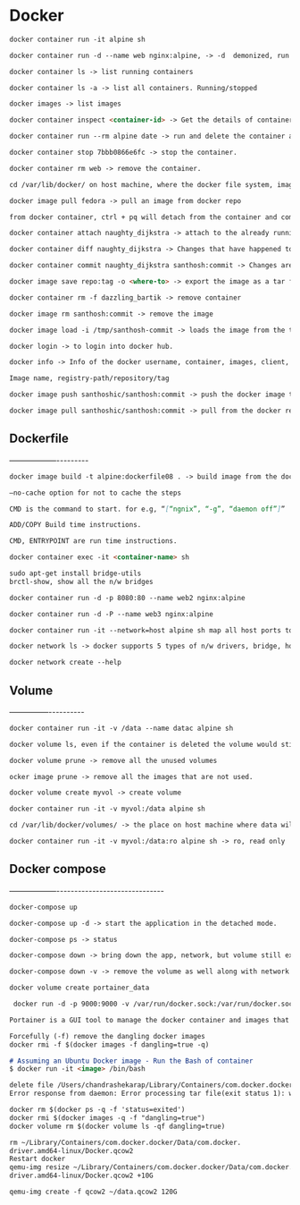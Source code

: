 # Docker


```markdown
docker container run -it alpine sh    
```

```markdown
docker container run -d --name web nginx:alpine, -> -d  demonized, run in background
```

```markdown
docker container ls -> list running containers
```

```markdown
docker container ls -a -> list all containers. Running/stopped
```

```markdown
docker images -> list images
```

```markdown
docker container inspect <container-id> -> Get the details of container. pid of the container on host os
```

```markdown
docker container run --rm alpine date -> run and delete the container as soon as the job is done.
```

```markdown
docker container stop 7bbb0866e6fc -> stop the container.
```

```markdown
docker container rm web -> remove the container.
```

```markdown
cd /var/lib/docker/ on host machine, where the docker file system, images, container etc are stored.
```

```markdown
docker image pull fedora -> pull an image from docker repo
```

```markdown
from docker container, ctrl + pq will detach from the container and come back to host machine.
```

```markdown
docker container attach naughty_dijkstra -> attach to the already running container.
```

```markdown
docker container diff naughty_dijkstra -> Changes that have happened to the base image.
```

```markdown
docker container commit naughty_dijkstra santhosh:commit -> Changes are committed to the santhosh repo with version(TAG) commit as a new container image.
```


```markdown
docker image save repo:tag -o <where-to> -> export the image as a tar file.
```

```markdown
docker container rm -f dazzling_bartik -> remove container
```

```markdown
docker image rm santhosh:commit -> remove the image
```

```markdown
docker image load -i /tmp/santhosh-commit -> loads the image from the tar file.
```

```markdown
docker login -> to login into docker hub.
```

```markdown
docker info -> Info of the docker username, container, images, client, server
```

```markdown
Image name, registry-path/repository/tag
```

```markdown
docker image push santhoshic/santhosh:commit -> push the docker image to the repository
```

```markdown
docker image pull santhoshic/santhosh:commit -> pull from the docker repo
```

## Dockerfile
——————---------

```markdown
docker image build -t alpine:dockerfile08 . -> build image from the docker file in current directory(.).
```

```markdown
—no-cache option for not to cache the steps 
```

```markdown
CMD is the command to start. for e.g, “[“ngnix”, “-g”, “daemon off”]”
```

```markdown
ADD/COPY Build time instructions.
```

```markdown
CMD, ENTRYPOINT are run time instructions.
```

```markdown
docker container exec -it <container-name> sh
```

```markdown
sudo apt-get install bridge-utils 
brctl-show, show all the n/w bridges
```

```markdown
docker container run -d -p 8080:80 --name web2 nginx:alpine 
```

```markdown
docker container run -d -P --name web3 nginx:alpine
```

```markdown
docker container run -it --network=host alpine sh map all host ports to the containers’.
```

```markdown
docker network ls -> docker supports 5 types of n/w drivers, bridge, host, null macvlan  overlay
```

```markdown
docker network create --help
```


## Volume
—————----------
```markdown
docker container run -it -v /data --name datac alpine sh
```

```markdown
docker volume ls, even if the container is deleted the volume would still be there.
```

```markdown
docker volume prune -> remove all the unused volumes 
```

```markdown
ocker image prune -> remove all the images that are not used.
```

```markdown
docker volume create myvol -> create volume
```

```markdown
docker container run -it -v myvol:/data alpine sh
```

```markdown
cd /var/lib/docker/volumes/ -> the place on host machine where data will be saved.
```

```markdown
docker container run -it -v myvol:/data:ro alpine sh -> ro, read only
```

## Docker compose
——————------------------------------
```markdown
docker-compose up
```

```markdown
docker-compose up -d -> start the application in the detached mode.
```

```markdown
docker-compose ps -> status
```

```markdown
docker-compose down -> bring down the app, network, but volume still exists.
```

```markdown
docker-compose down -v -> remove the volume as well along with network and app.
```

```markdown
docker volume create portainer_data
```

```markdown
 docker run -d -p 9000:9000 -v /var/run/docker.sock:/var/run/docker.sock -v portainer_data:/data portainer/portainer
```

```markdown
Portainer is a GUI tool to manage the docker container and images that it self runs a container.
```


```markdown
Forcefully (-f) remove the dangling docker images
docker rmi -f $(docker images -f dangling=true -q) 
```

```markdown
# Assuming an Ubuntu Docker image - Run the Bash of container
$ docker run -it <image> /bin/bash
```

```markdown
delete file /Users/chandrashekarap/Library/Containers/com.docker.docker/Data/com.docker.driver.amd64-linux/Docker.qcow2 if you are getting, beware  it deletes all the containers, images etc. 
Error response from daemon: Error processing tar file(exit status 1): write /SVP/SVP/build/generated/mockable-android-25.jar: no space left on device. I deleted the file as described. However, I did an export of the images I wanted to retain before doing so. Then i imported the images after the delete. Worked great.
```

```markdown
docker rm $(docker ps -q -f 'status=exited')
docker rmi $(docker images -q -f "dangling=true")
docker volume rm $(docker volume ls -qf dangling=true)
```

```markdown
rm ~/Library/Containers/com.docker.docker/Data/com.docker.
driver.amd64-linux/Docker.qcow2
Restart docker
qemu-img resize ~/Library/Containers/com.docker.docker/Data/com.docker.
driver.amd64-linux/Docker.qcow2 +10G
```

```markdown
qemu-img create -f qcow2 ~/data.qcow2 120G
```
